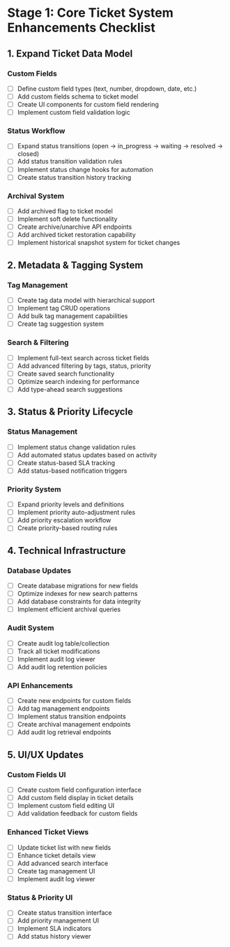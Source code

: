 # Stage 1: Core Ticket System Enhancements Checklist

## 1. Expand Ticket Data Model

### Custom Fields
- [ ] Define custom field types (text, number, dropdown, date, etc.)
- [ ] Add custom fields schema to ticket model
- [ ] Create UI components for custom field rendering
- [ ] Implement custom field validation logic

### Status Workflow
- [ ] Expand status transitions (open → in_progress → waiting → resolved → closed)
- [ ] Add status transition validation rules
- [ ] Implement status change hooks for automation
- [ ] Create status transition history tracking

### Archival System
- [ ] Add archived flag to ticket model
- [ ] Implement soft delete functionality
- [ ] Create archive/unarchive API endpoints
- [ ] Add archived ticket restoration capability
- [ ] Implement historical snapshot system for ticket changes

## 2. Metadata & Tagging System

### Tag Management
- [ ] Create tag data model with hierarchical support
- [ ] Implement tag CRUD operations
- [ ] Add bulk tag management capabilities
- [ ] Create tag suggestion system

### Search & Filtering
- [ ] Implement full-text search across ticket fields
- [ ] Add advanced filtering by tags, status, priority
- [ ] Create saved search functionality
- [ ] Optimize search indexing for performance
- [ ] Add type-ahead search suggestions

## 3. Status & Priority Lifecycle

### Status Management
- [ ] Implement status change validation rules
- [ ] Add automated status updates based on activity
- [ ] Create status-based SLA tracking
- [ ] Add status-based notification triggers

### Priority System
- [ ] Expand priority levels and definitions
- [ ] Implement priority auto-adjustment rules
- [ ] Add priority escalation workflow
- [ ] Create priority-based routing rules

## 4. Technical Infrastructure

### Database Updates
- [ ] Create database migrations for new fields
- [ ] Optimize indexes for new search patterns
- [ ] Add database constraints for data integrity
- [ ] Implement efficient archival queries

### Audit System
- [ ] Create audit log table/collection
- [ ] Track all ticket modifications
- [ ] Implement audit log viewer
- [ ] Add audit log retention policies

### API Enhancements
- [ ] Create new endpoints for custom fields
- [ ] Add tag management endpoints
- [ ] Implement status transition endpoints
- [ ] Create archival management endpoints
- [ ] Add audit log retrieval endpoints

## 5. UI/UX Updates

### Custom Fields UI
- [ ] Create custom field configuration interface
- [ ] Add custom field display in ticket details
- [ ] Implement custom field editing UI
- [ ] Add validation feedback for custom fields

### Enhanced Ticket Views
- [ ] Update ticket list with new fields
- [ ] Enhance ticket details view
- [ ] Add advanced search interface
- [ ] Create tag management UI
- [ ] Implement audit log viewer

### Status & Priority UI
- [ ] Create status transition interface
- [ ] Add priority management UI
- [ ] Implement SLA indicators
- [ ] Add status history viewer
